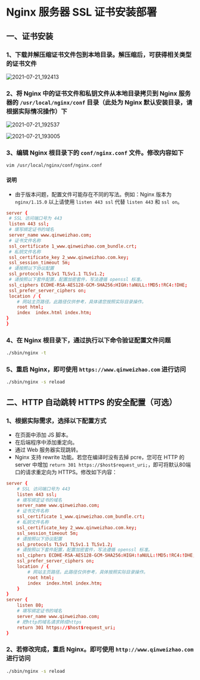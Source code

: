 # Nginx 服务器 SSL 证书安装部署

## 一、证书安装

### 1、下载并解压缩证书文件包到本地目录。解压缩后，可获得相关类型的证书文件

![2021-07-21_192413](https://img.qinweizhao.com/2021/07/2021-07-21_192413.png)

### 2、将 Nginx 中的证书文件和私钥文件从本地目录拷贝到 Nginx 服务器的 `/usr/local/nginx/conf` 目录（此处为 Nginx 默认安装目录，请根据实际情况操作）下

![2021-07-21_192537](https://img.qinweizhao.com/2021/07/2021-07-21_192537.png)

![2021-07-21_193005](https://img.qinweizhao.com/2021/07//2021-07-21_193005.png)

### 3、编辑 Nginx 根目录下的 `conf/nginx.conf` 文件。修改内容如下

 ```sh
 vim /usr/local/nginx/conf/nginx.conf
 ```

#### 说明

- 由于版本问题，配置文件可能存在不同的写法。例如：Nginx 版本为 `nginx/1.15.0` 以上请使用 `listen 443 ssl` 代替 `listen 443` 和 `ssl on`。

``` conf
server {
 # SSL 访问端口号为 443
 listen 443 ssl; 
 # 填写绑定证书的域名
 server_name www.qinweizhao.com; 
 # 证书文件名称
 ssl_certificate 1_www.qinweizhao.com_bundle.crt; 
 # 私钥文件名称
 ssl_certificate_key 2_www.qinweizhao.com.key; 
 ssl_session_timeout 5m;
 # 请按照以下协议配置
 ssl_protocols TLSv1 TLSv1.1 TLSv1.2; 
 # 请按照以下套件配置，配置加密套件，写法遵循 openssl 标准。
 ssl_ciphers ECDHE-RSA-AES128-GCM-SHA256:HIGH:!aNULL:!MD5:!RC4:!DHE; 
 ssl_prefer_server_ciphers on;
 location / {
    # 网站主页路径。此路径仅供参考，具体请您按照实际目录操作。
    root html; 
    index  index.html index.htm;
}
}
```

### 4、在 Nginx 根目录下，通过执行以下命令验证配置文件问题

 ```sh
 ./sbin/nginx -t
 ```

### 5、重启 Nginx，即可使用 `https://www.qinweizhao.com` 进行访问

 ```sh
 ./sbin/nginx -s reload
 ```

## 二、HTTP 自动跳转 HTTPS 的安全配置（可选）

### 1、根据实际需求，选择以下配置方式

- 在页面中添加 JS 脚本。
- 在后端程序中添加重定向。
- 通过 Web 服务器实现跳转。
- Nginx 支持 rewrite 功能。若您在编译时没有去掉 pcre，您可在 HTTP 的 server 中增加 `return 301 https://$host$request_uri;`，即可将默认80端口的请求重定向为 HTTPS。修改如下内容：

```conf
server {
    # SSL 访问端口号为 443
    listen 443 ssl; 
    # 填写绑定证书的域名
    server_name www.qinweizhao.com; 
    # 证书文件名称
    ssl_certificate 1_www.qinweizhao.com_bundle.crt; 
    # 私钥文件名称
    ssl_certificate_key 2_www.qinweizhao.com.key; 
    ssl_session_timeout 5m;
    # 请按照以下协议配置
    ssl_protocols TLSv1 TLSv1.1 TLSv1.2; 
    # 请按照以下套件配置，配置加密套件，写法遵循 openssl 标准。
    ssl_ciphers ECDHE-RSA-AES128-GCM-SHA256:HIGH:!aNULL:!MD5:!RC4:!DHE; 
    ssl_prefer_server_ciphers on;
    location / {
        # 网站主页路径。此路径仅供参考，具体按照实际目录操作。
        root html; 
        index  index.html index.htm;
    }
}
server {
    listen 80;
    # 填写绑定证书的域名
    server_name www.qinweizhao.com; 
    # 把http的域名请求转成https
    return 301 https://$host$request_uri; 
}
```

### 2、若修改完成，重启 Nginx。即可使用 `http://www.qinweizhao.com` 进行访问

 ```sh
 ./sbin/nginx -s reload
 ```
